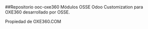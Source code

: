 ##Repositorio ooc-oxe360
Módulos OSSE Odoo Customization para OXE360 desarrollado por OSSE.

Propiedad de OXE360.COM
